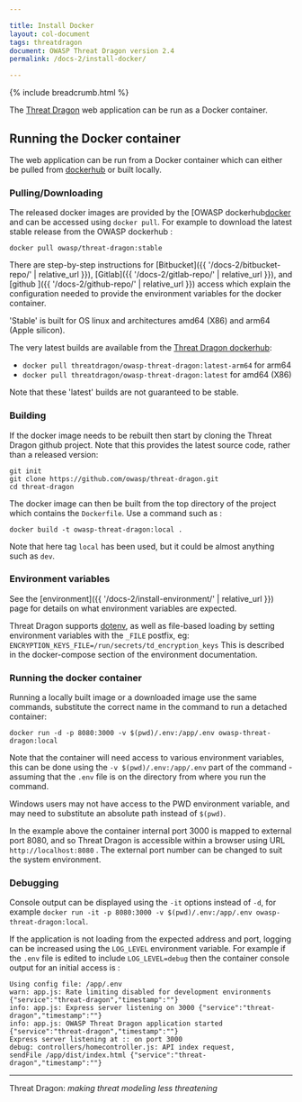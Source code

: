 ```yaml
---

title: Install Docker
layout: col-document
tags: threatdragon
document: OWASP Threat Dragon version 2.4
permalink: /docs-2/install-docker/

---
```


{% include breadcrumb.html %}

The [Threat Dragon](http://owasp.org/www-project-threat-dragon) web application can be run as a Docker container.

## Running the Docker container

The web application can be run from a Docker container which can either be pulled from [dockerhub][docker] or built locally.

### Pulling/Downloading

The released docker images are provided by the [OWASP dockerhub[docker]
and can be accessed using `docker pull`.
For example to download the latest stable release from the OWASP dockerhub :

`docker pull owasp/threat-dragon:stable`

There are step-by-step instructions for [Bitbucket]({{ '/docs-2/bitbucket-repo/' | relative_url }}),
[Gitlab]({{ '/docs-2/gitlab-repo/' | relative_url }}), and [github ]({{ '/docs-2/github-repo/' | relative_url }})
access which explain the configuration needed to provide the environment variables for the docker container.

'Stable' is built for OS linux and architectures amd64 (X86) and arm64 (Apple silicon).

The very latest builds are available from the [Threat Dragon dockerhub][td-docker]:

* `docker pull threatdragon/owasp-threat-dragon:latest-arm64` for arm64
* `docker pull threatdragon/owasp-threat-dragon:latest` for amd64 (X86)

Note that these 'latest' builds are not guaranteed to be stable.

### Building

If the docker image needs to be rebuilt then start by cloning the Threat Dragon github project.
Note that this provides the latest source code, rather than a released version:

```text
git init
git clone https://github.com/owasp/threat-dragon.git
cd threat-dragon
```

The docker image can then be built from the top directory of the project
which contains the `Dockerfile`. Use a command such as :

`docker build -t owasp-threat-dragon:local .`

Note that here tag `local` has been used, but it could be almost anything such as `dev`.

### Environment variables

See the [environment]({{ '/docs-2/install-environment/' | relative_url }}) page
for details on what environment variables are expected.

Threat Dragon supports [dotenv](https://github.com/motdotla/dotenv),
as well as file-based loading by setting environment variables with the `_FILE` postfix,
eg: `ENCRYPTION_KEYS_FILE=/run/secrets/td_encryption_keys`
This is described in the docker-compose section of the environment documentation.

### Running the docker container

Running a locally built image or a downloaded image use the same commands,
substitute the correct name in the command to run a detached container:

`docker run -d -p 8080:3000 -v $(pwd)/.env:/app/.env owasp-threat-dragon:local`

Note that the container will need access to various environment variables, this can be done using the
`-v $(pwd)/.env:/app/.env` part of the command - assuming that the `.env` file
is on the directory from where you run the command.

Windows users may not have access to the PWD environment variable,
and may need to substitute an absolute path instead of `$(pwd)`.

In the example above the container internal port 3000 is mapped to external port 8080,
and so Threat Dragon is accessible within a browser using URL `http://localhost:8080` .
The external port number can be changed to suit the system environment.

### Debugging

Console output can be displayed using the `-it` options instead of `-d`,
for example `docker run -it -p 8080:3000 -v $(pwd)/.env:/app/.env owasp-threat-dragon:local`.

If the application is not loading from the expected address and port,
logging can be increased using the `LOG_LEVEL` environment variable.
For example if the `.env` file is edited to include `LOG_LEVEL=debug`
then the container console output for an initial access is :

```text
Using config file: /app/.env
warn: app.js: Rate limiting disabled for development environments {"service":"threat-dragon","timestamp":""}
info: app.js: Express server listening on 3000 {"service":"threat-dragon","timestamp":""}
info: app.js: OWASP Threat Dragon application started {"service":"threat-dragon","timestamp":""}
Express server listening at :: on port 3000
debug: controllers/homecontroller.js: API index request,
sendFile /app/dist/index.html {"service":"threat-dragon","timestamp":""}
```

----

Threat Dragon: _making threat modeling less threatening_

[docker]: https://hub.docker.com/r/owasp/threat-dragon/tags
[td-docker]: https://hub.docker.com/repository/docker/threatdragon/owasp-threat-dragon/tags
